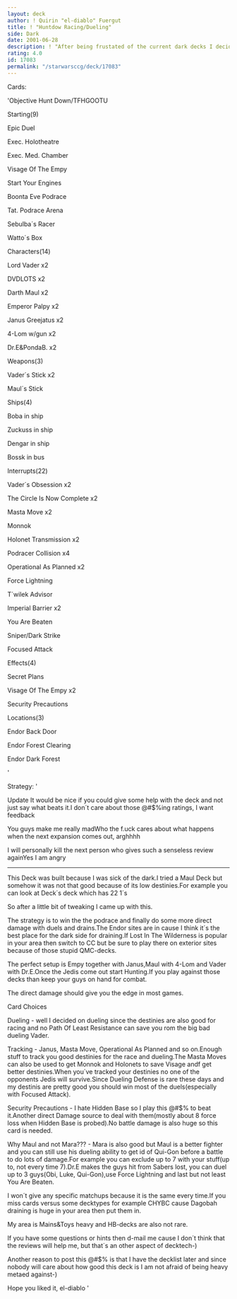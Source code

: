 ```yaml
---
layout: deck
author: ! Quirin "el-diablo" Fuergut
title: ! "Huntdow Racing/Dueling"
side: Dark
date: 2001-06-28
description: ! "After being frustated of the current dark decks I decided to go back to the good ol´Hunt Down."
rating: 4.0
id: 17083
permalink: "/starwarsccg/deck/17083"
---
```

Cards: 

'Objective Hunt Down/TFHGOOTU


Starting(9)

Epic Duel

Exec. Holotheatre

Exec. Med. Chamber

Visage Of The Empy

Start Your Engines

Boonta Eve Podrace

Tat. Podrace Arena

Sebulba´s Racer

Watto´s Box


Characters(14)

Lord Vader x2

DVDLOTS x2

Darth Maul x2

Emperor Palpy x2

Janus Greejatus x2

4-Lom w/gun x2

Dr.E&PondaB. x2


Weapons(3)

Vader´s Stick x2

Maul´s Stick


Ships(4)

Boba in ship

Zuckuss in ship

Dengar in ship

Bossk in bus


Interrupts(22)

Vader´s Obsession x2

The Circle Is Now Complete x2

Masta Move x2

Monnok

Holonet Transmission x2

Podracer Collision x4

Operational As Planned x2

Force Lightning

T´wilek Advisor

Imperial Barrier x2

You Are Beaten

Sniper/Dark Strike

Focused Attack


Effects(4)

Secret Plans 

Visage Of The Empy x2

Security Precautions


Locations(3)

Endor Back Door

Endor Forest Clearing

Endor Dark Forest


'

Strategy: '

Update It would be nice if you could give some help with the deck and not just say what beats it.I don´t care about those @#$%ing ratings, I want feedback

You guys make me really madWho the f.uck cares about what happens when the next expansion comes out, arghhhh

I will personally kill the next person who gives such a senseless review againYes I am angry

------

This Deck was built because I was sick of the dark.I tried a Maul Deck but somehow it was not that good because of its low destinies.For example you can look at Deck´s deck which has 22 1´s

So after a little bit of tweaking I came up with this.

The strategy is to win the the podrace and finally do some more direct damage with duels and drains.The Endor sites are in cause I think it´s the best place for the dark side for draining.If Lost In The Wilderness is popular in your area then switch to CC but be sure to play there on exterior sites because of those stupid QMC-decks.

The perfect setup is Empy together with Janus,Maul with 4-Lom and Vader with Dr.E.Once the Jedis come out start Hunting.If you play against those decks than keep your guys on hand for combat.

The direct damage should give you the edge in most games.


Card Choices


Dueling - well I decided on dueling since the destinies are also good for racing and no Path Of Least Resistance can save you rom the big bad dueling Vader.


Tracking - Janus, Masta Move, Operational As Planned and so on.Enough stuff to track you good destinies for the race and dueling.The Masta Moves can also be used to get Monnok and Holonets to save Visage andf get better destinies.When you´ve tracked your destinies no one of the opponents Jedis will survive.Since Dueling Defense is rare these days and my destinis are pretty good you should win most of the duels(especially with Focused Attack).


Security Precautions - I hate Hidden Base so I play this @#$% to beat it.Another direct Damage source to deal with them(mostly about 8 force loss when Hidden Base is probed).No battle damage is also huge so this card is needed.


Why Maul and not Mara??? - Mara is also good but Maul is a better fighter and you can still use his dueling ability to get id of Qui-Gon before a battle to do lots of damage.For example you can exclude up to 7 with your stuff(up to, not every time 7).Dr.E makes the guys hit from Sabers lost, you can duel up to 3 guys(Obi, Luke, Qui-Gon),use Force Lightning and last but not least You Are Beaten.


I won´t give any specific matchups because it is the same every time.If you miss cards versus some decktypes for example CHYBC cause Dagobah draining is huge in your area then put them in.

My area is Mains&Toys heavy and HB-decks are also not rare.

If you have some questions or hints then d-mail me cause I don´t think that the reviews will help me, but that´s an other aspect of decktech-)


Another reason to post this @#$% is that I have the decklist later and since nobody will care about how good this deck is I am not afraid of being heavy metaed against-)


Hope you liked it, el-diablo    '
